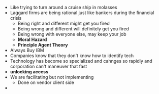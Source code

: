 - Like trying to turn around a cruise ship in molasses
- Laggard firms are being rational just like bankers during the financial crisis
	- Being right and different might get you fired
	- Being wrong and different will definitely get you fired
	- Being wrong with everyone else, may keep your job
	- **Moral Hazard**
	- **Principle Agent Theory**
- Always Buy IBM
- Companies know that they don't know how to identify tech
- Technology has become so specialized and cahnges so rapidly and corporation can't maneuver that fast
- **unlocking access**
- We are facilitating but not implementing
	- Done on vendor client side
- 